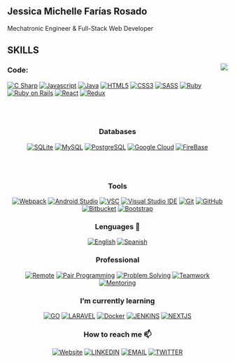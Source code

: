 ## Jessica Michelle Farías Rosado
Mechatronic Engineer & Full-Stack Web Developer

## SKILLS
<img align="right" src="https://github-readme-stats.vercel.app/api/?username=jessicafarias&show_icons=true&hide_border=true" />

### **Code**:

[![C Sharp](https://img.shields.io/badge/-C--Sharp-239120?style=for-the-badge&logo=C-Sharp&logoColor=white)](https://jessicafarias.github.io/)
[![Javascript](https://img.shields.io/badge/-JavaScript-F7DF1E?style=for-the-badge&logo=JavaScript&logoColor=black)](https://jessicafarias.github.io/)
[![Java](https://img.shields.io/badge/-Java-007396?style=for-the-badge&logo=Java&logoColor=white)](https://jessicafarias.github.io/)
[![HTML5](https://img.shields.io/badge/-HTML5-E34F26?style=for-the-badge&logo=HTML5&logoColor=white)](https://jessicafarias.github.io/)
[![CSS3](https://img.shields.io/badge/-CSS3-1572B6?style=for-the-badge&logo=CSS3&logoColor=white)](https://jessicafarias.github.io/)
[![SASS](https://img.shields.io/badge/-SASS-CC6699?style=for-the-badge&logo=SASS&logoColor=white)](https://jessicafarias.github.io/)
[![Ruby](https://img.shields.io/badge/-Ruby-CC342D?style=for-the-badge&logo=Ruby&logoColor=white)](https://jessicafarias.github.io/)
[![Ruby on Rails](https://img.shields.io/badge/-Ruby--on--rails-CC0000?style=for-the-badge&logo=Ruby-on-rails&logoColor=white)](https://jessicafarias.github.io/)
[![React](https://img.shields.io/badge/-REACT-black?style=for-the-badge&logo=React&logoColor=61DAFB)](https://reactjs.org/)
[![Redux](https://img.shields.io/badge/-REDUX-black?style=for-the-badge&logo=Redux&logoColor=764ABC)](https://redux.js.org/)

<br><br>


<div align="center">
<h3>Databases</h3>

[![SQLite](https://img.shields.io/badge/-SQLite-003B57?style=for-the-badge&logo=SQLite&logoColor=white)](https://jessicafarias.github.io/)
[![MySQL](https://img.shields.io/badge/-MySQL-003B57?style=for-the-badge&logo=MySQL&logoColor=white)](https://jessicafarias.github.io/)
[![PostgreSQL](https://img.shields.io/badge/-PostgreSQL-336791?style=for-the-badge&logo=PostgreSQL&logoColor=white)](https://jessicafarias.github.io/)
[![Google Cloud](https://img.shields.io/badge/-Google--Cloud-4285F4?style=for-the-badge&logo=Google-Cloud&logoColor=white)](https://jessicafarias.github.io/)
[![FireBase](https://img.shields.io/badge/-Firebase-FFCA28?style=for-the-badge&logo=Firebase&logoColor=black)](https://jessicafarias.github.io/)
</div>

<br><br>


<div align="center">
<h3> Tools </h3>

[![Webpack](https://img.shields.io/badge/-Webpack-8DD6F9?style=for-the-badge&logo=Webpack&logoColor=black)](https://webpack.js.org/)
[![Android Studio](https://img.shields.io/badge/-Android--Studio-F7DF1E?style=for-the-badge&logo=Android-Studio&logoColor=black)](https://developer.android.com/studio)
[![VSC](https://img.shields.io/badge/-Visual--Studio--Code-007ACC?style=for-the-badge&logo=Visual-Studio&logoColor=white)](https://code.visualstudio.com/)
[![Visual Studio IDE](https://img.shields.io/badge/-Visual--Studio-5C2D91?style=for-the-badge&logo=Visual-Studio&logoColor=white)](hhttps://docs.microsoft.com/en-us/visualstudio/get-started/visual-studio-ide?view=vs-2019)
[![Git](https://img.shields.io/badge/-Git-F05032?style=for-the-badge&logo=Git&logoColor=white)](https://git-scm.com/)
[![GitHub](https://img.shields.io/badge/-GitHub-181717?style=for-the-badge&logo=GitHub&logoColor=white)](https://jessicafarias.github.io/)
[![Bitbucket](https://img.shields.io/badge/-Bitbucket-0052CC?style=for-the-badge&logo=Bitbucket&logoColor=white)](https://bitbucket.org/product/guides/getting-started/overview)
[![Bootstrap](https://img.shields.io/badge/-Bootstrap-7952B3?style=for-the-badge&logo=Bootstrap&logoColor=white)](https://getbootstrap.com/)


</div>
<div align="center">
<h3> Lenguages 💬 </h3>

[![English](https://img.shields.io/badge/-English-F05032?style=for-the-badge)](https://jessicafarias.github.io/)
[![Spanish](https://img.shields.io/badge/-Spanish-007ACC?style=for-the-badge)](https://jessicafarias.github.io/)

</div>

<div align="center">
<h3> Professional </h3>

[![Remote](https://img.shields.io/badge/-Visual--Remote-007ACC?style=for-the-badge)](https://jessicafarias.github.io/)
[![Pair Programming](https://img.shields.io/badge/-Pair--Programming-5C2D91?style=for-the-badge)](https://jessicafarias.github.io/)
[![Problem Solving](https://img.shields.io/badge/-Problem--Solving-F05032?style=for-the-badge)](https://jessicafarias.github.io/)
[![Teamwork](https://img.shields.io/badge/-Teamwork-181717?style=for-the-badge)](https://jessicafarias.github.io/)
[![Mentoring](https://img.shields.io/badge/-Mentoring-181717?style=for-the-badge)](https://jessicafarias.github.io/)

</div>

<div align="center">
<h3> I’m currently learning </h3>

[![GO](https://img.shields.io/badge/-GO-00ADD8?style=for-the-badge&logo=Go&logoColor=white)](https://golang.org/)
[![LARAVEL](https://img.shields.io/badge/-LARAVEL-FF2D20?style=for-the-badge&logo=Laravel&logoColor=white)](https://laravel.com/)
[![Docker](https://img.shields.io/badge/-Docker-2496ED?style=for-the-badge&logo=Docker&logoColor=white)](https://www.docker.com/)
[![JENKINS](https://img.shields.io/badge/-JENKINS-D24939?style=for-the-badge&logo=Jenkins&logoColor=white)](https://www.jenkins.io/)
[![NEXTJS](https://img.shields.io/badge/-Nextjs-000000?style=for-the-badge&logo=Next.js&logoColor=white)](https://nextjs.org/)
 

</div>

<div align="center">
<h3> How to reach me 📫</h3>

 [![Website](https://img.shields.io/badge/-Website-black?style=for-the-badge&logo=Julia&logoColor=white)](https://jessicafarias.github.io/)
 [![LINKEDIN](https://img.shields.io/badge/-LINKEDIN-0077B5?style=for-the-badge&logo=Linkedin&logoColor=white)](https://www.linkedin.com/in/jessica-michelle-farias-rosado/)
 [![EMAIL](https://img.shields.io/badge/-EMAIL-D14836?style=for-the-badge&logo=Mail.Ru&logoColor=white)](mailto:jessica.farias.rosado@gmail.com)
 [![TWITTER](https://img.shields.io/badge/-TWITTER-1DA1F2?style=for-the-badge&logo=Twitter&logoColor=white)](https://twitter.com/FariasRosado)

</div>
